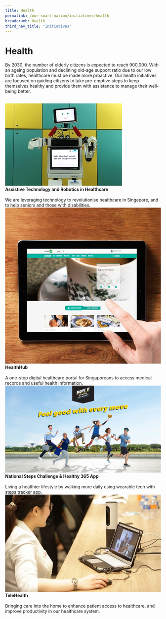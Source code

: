 ```yaml
---
title: Health
permalink: /our-smart-nation/initiatives/health
breadcrumb: Health
third_nav_title: "Initiatives"
---
```

# Health

By 2030, the number of elderly citizens is expected to reach 900,000. With an ageing population and declining old-age support ratio due to our low birth rates, healthcare must be made more proactive. Our health initiatives are focused on guiding citizens to take pre-emptive steps to keep themselves healthy and provide them with assistance to manage their well-being better.

<br>
<div class="row">  
  <div class="column-c" > 
    <a href="/our-smart-nation/initiatives/transport/assistive-techonology-robotics" target="_blank"><img src="/images/our-smart-nation/Initiatives/health-robotics-overview.jpg"></a><br>
    <div class="header"><b>Assistive Technology and Robotics in Healthcare</b></div><br>
    <div class="para">We are leveraging technology to revolutionise healthcare in Singapore, and to help seniors and those with disabilities.</div>
  </div>
   <div class="column-c"> 
    <a href="/our-smart-nation/initiatives/health/healthhub" target="_blank"><img src="/images/our-smart-nation/Initiatives/health-hub-overview.jpg"></a><br>
     <div class="header"><b>HealthHub</b></div><br>
    <div class="para">A one-stop digital healthcare portal for Singaporeans to access medical records and useful health information.</div>
  </div>
  <div class="column-c">  
    <a href="/our-smart-nation/initiatives/health/national-steps-challenge" target="_blank"><img src="/images/our-smart-nation/Initiatives/national-steps-challenge.png"></a><br>
    <div class="header"><b>National Steps Challenge & Healthy 365 App</b></div><br>
    <div class="para">Living a healthier lifestyle by walking more daily using wearable tech with steps tracker app.</div>
  </div>     
</div>
<div class="row">  
  <div class="column-c" > 
    <a href="/our-smart-nation/initiatives/health/telehealth" target="_blank"><img src="/images/our-smart-nation/Initiatives/telehealth-overview.jpg"></a><br>
    <div class="header"><b>TeleHealth</b></div><br>
    <div class="para">Bringing care into the home to enhance patient access to healthcare, and improve productivity in our healthcare system.</div>
  </div>
  </div>      
</div>
